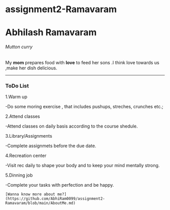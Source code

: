 # assignment2-Ramavaram

# Abhilash Ramavaram

###### Mutton curry

My **mom** prepares food with **love** to feed her sons .I think love towards us ,make her dish delicious.

---

### ToDo List

1.Warm up

-Do some moring exercise , that includes pushups, streches, crunches etc.;

2.Attend classes

-Attend classes on daily basis according to the course shedule.

3.Library/Assignments

-Complete assignmets before the due date.

4.Recreation center

-Visit rec daily to shape your body and to keep your mind mentally strong.

5.Dinning job

-Complete your tasks with perfection and be happy.


`[Wanna know more about me?](https://github.com/AbhiRam0099/assignment2-Ramavaram/blob/main/AboutMe.md)`
